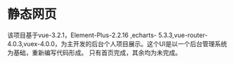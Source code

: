 # 静态网页
该项目基于vue-3.2.1，Element-Plus-2.2.16 ,echarts- 5.3.3,vue-router-4.0.3,vuex-4.0.0，为主开发的后台个人项目展示。这个UI是以一个后台管理系统为基础，重新编写代码形成。
只有首页完成，其余均为未完成。
